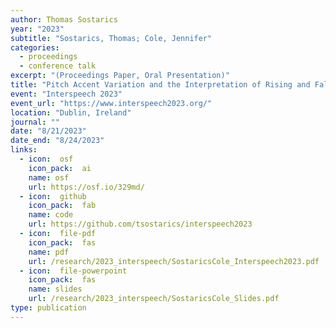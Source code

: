 ```yaml
---
author: Thomas Sostarics
year: "2023"
subtitle: "Sostarics, Thomas; Cole, Jennifer"
categories:
  - proceedings
  - conference talk
excerpt: "(Proceedings Paper, Oral Presentation)"
title: "Pitch Accent Variation and the Interpretation of Rising and Falling Intonation in American English"
event: "Interspeech 2023"
event_url: "https://www.interspeech2023.org/"
location: "Dublin, Ireland"
journal: ""
date: "8/21/2023"
date_end: "8/24/2023"
links:
  - icon:  osf
    icon_pack:  ai
    name: osf
    url: https://osf.io/329md/
  - icon:  github
    icon_pack:  fab
    name: code
    url: https://github.com/tsostarics/interspeech2023
  - icon:  file-pdf
    icon_pack:  fas
    name: pdf
    url: /research/2023_interspeech/SostaricsCole_Interspeech2023.pdf
  - icon:  file-powerpoint
    icon_pack:  fas
    name: slides
    url: /research/2023_interspeech/SostaricsCole_Slides.pdf
type: publication
---
```



